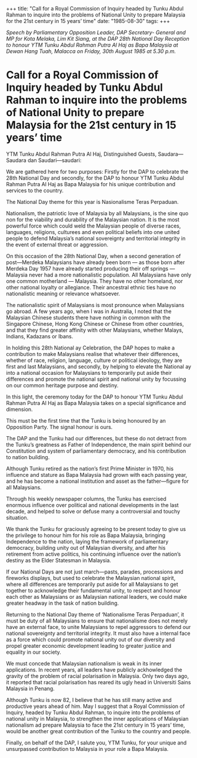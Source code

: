 +++ 
title: "Call for a Royal Commission of Inquiry headed by Tunku Abdul Rahman to inquire into the problems of National Unity to prepare Malaysia for the 21st century in 15 years’ time"
date: "1985-08-30"
tags:
+++

_Speech by Parliamentary Opposition Leader, DAP Secretary- General and MP for Kota Melaka, Lim Kit Siang, at the DAP 28th National Day Reception to honour YTM Tunku Abdul Rahman Putra Al Haj as Bapa Malaysia at Dewan Hang Tuah, Malacca on Friday, 30th August 1985 at 5.30 p.m._

# Call for a Royal Commission of Inquiry headed by Tunku Abdul Rahman to inquire into the problems of National Unity to prepare Malaysia for the 21st century in 15 years’ time

YTM Tunku Abdul Rahman Putra Al Haj, Distinguished Guests, Saudara—Saudara dan Saudari—saudari:</u>

We are gathered here for two purposes: Firstly for the DAP to celebrate the 28th National Day and secondly, for the DAP to honour YTM Tunku Abdul Rahman Putra Al Haj as Bapa Malaysia for his unique contribution and services to the country.

The National Day theme for this year is Nasionalisme Teras Perpaduan.

Nationalism, the patriotic love of Malaysia by all Malaysians, is the sine quo non for the viability and durability of the Malaysian nation. It is the most powerful force which could weld the Malaysian people of diverse races, languages, religions, culturees and even political beliefs into one united people to defend Malaysia’s national sovereignty and territorial integrity in the event of external threat or aggression.

On this occasion of the 28th National Day, when a second generation of post—Merdeka Malaysians have already been born — as those born after Merdeka Day 1957 have already started producing their off springs — Malaysia never had a more nationalistic population. All Malaysians have only one common motherland — Malaysia. They have no other homeland, nor other national loyalty or allegiance. Their ancestral ethnic ties have no nationalistic meaning or relevance whatsoever.

The nationalistic spirit of Malaysians is most pronounce when Malaysians go abroad. A few years ago, when I was in Australia, I noted that the Malaysian Chinese students there have nothing in common with the Singapore Chinese, Hong Kong Chinese or Chinese from other countries, and that they find greater affinity with other Malaysians, whether Malays, Indians, Kadazans or Ibans.

In holding this 28th National ay Celebration, the DAP hopes to make a contribution to make Malaysians realise that whatever their differences, whether of race, religion, language, culture or political ideology, they are first and last Malaysians, and secondly, by helping to elevate the National ay into a national occasion for Malaysians to temporarily put aside their differences and promote the national spirit and national unity by focussing on our common heritage purpose and destiny.

In this light, the ceremony today for the DAP to honour YTM Tunku Abdul Rahman Putra Al Haj as Bapa Malaysia takes on a special significance and dimension.

This must be the first time that the Tunku is being honoured by an Opposition Party. The signal honour is ours.

The DAP and the Tunku had our differences, but these do not detract from the Tunku’s greatness as Father of Independence, the main spirit behind our Constitution and system of parliamentary democracy, and his contribution to nation building.

Although Tunku retired as the nation’s first Prime Minister in 1970, his influence and stature as Bapa Malaysia had grown with each passing year, and he has become a national institution and asset as the father—figure for all Malaysians.

Through his weekly newspaper columns, the Tunku has exercised enormous influence over political and national developments in the last decade, and helped to solve or defuse many a controversial and touchy situation.

We thank the Tunku for graciously agreeing to be present today to give us the privilege to honour him for his role as Bapa Malaysia, bringing Independence to the nation, laying the framework of parliamentary democracy, building unity out of Malaysian diversity, and after his retirement from active politics, his continuing influence over the nation’s destiny as the Elder Statesman in Malaysia.

If our National Days are not just march—pasts, parades, processions and fireworks displays, but used to celebrate the Malaysian national spirit, where all differences are temporarily put aside for all Malaysians to get together to acknowledge their fundamental unity, to respect and honour each other as Malaysians or as Malaysian national leaders, we could make greater headway in the task of nation building.

Returning to the National Day theme of ‘Nationalisme Teras Perpaduan’, it must be duty of all Malaysians to ensure that nationalisme does not merely have an external face, to unite Malaysians to repel aggressors to defend our national sovereignty and territorial integrity. It must also have a internal face as a force which could promote national unity out of our diversity and propel greater economic development leading to greater justice and equality in our society.

We must concede that Malaysian nationalism is weak in its inner applications. In recent years, all leaders have publicly ackhowledged the gravity of the problem of racial polarisation in Malaysia. Only two days ago, it reported that racial polarisation has reared its ugly head in Universiti Sains Malaysia in Penang.

Although Tunku is now 82, I believe that he has still many active and productive years ahead of him. May I suggest that a Royal Commission of Inquiry, headed by Tunku Abdul Rahman, to inquire into the problems of national unity in Malaysia, to strengthen the inner applications of Malaysian nationalism ad prepare Malaysia to face the 21st century in 15 years’ time, would be another great contribution of the Tunku to the country and people.

Finally, on behalf of the DAP, I salute you, YTM Tunku, for your unique and unsurpassed contribution to Malaysia in your role a Bapa Malaysia.
 
